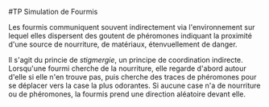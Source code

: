 #TP Simulation de Fourmis

Les fourmis communiquent souvent indirectement via l'environnement sur lequel elles dispersent des goutent de phéromones indiquant la proximité d'une source de nourriture, de matériaux, étenvuellement de danger.

Il s'agit du princie de *stigmergie*, un principe de coordination indirecte.
Lorsqu'une fourmi cherche de la nourriture, elle regarde d'abord autour d'elle si elle n'en trouve pas, puis cherche des traces de phéromones pour se déplacer vers la case la plus odorantes.
Si aucune case n'a de nourriture ou de phéromones, la fourmis prend une direction aléatoire devant elle.

